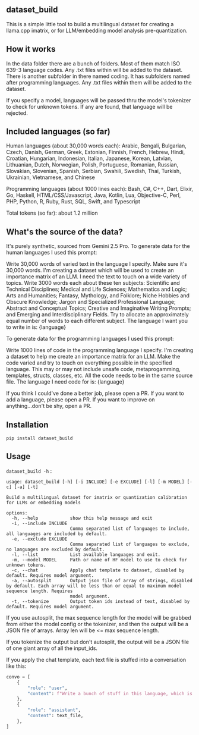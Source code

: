 ## dataset_build

This is a simple little tool to build a multilingual dataset for creating a llama.cpp imatrix, or for LLM/embedding model analysis pre-quantization.

## How it works

In the data folder there are a bunch of folders. Most of them match ISO 639-3 language codes. Any .txt files within will be added to the dataset. There is another subfolder in there named coding. It has subfolders named after programming languages. Any .txt files within them will be added to the dataset.

If you specify a model, languages will be passed thru the model's tokenizer to check for unknown tokens. If any are found, that language will be rejected.

## Included languages (so far)

Human languages (about 30,000 words each): Arabic, Bengali, Bulgarian, Czech, Danish, German, Greek, Estonian, Finnish, French, Hebrew, Hindi, Croatian, Hungarian, Indonesian, Italian, Japanese, Korean, Latvian, Lithuanian, Dutch, Norwegian, Polish, Portuguese, Romanian, Russian, Slovakian, Slovenian, Spanish, Serbian, Swahili, Swedish, Thai, Turkish, Ukrainian, Vietnamese, and Chinese

Programming languages (about 1000 lines each): Bash, C#, C++, Dart, Elixir, Go, Haskell, HTML/CSS/Javascript, Java, Kotlin, Lua, Objective-C, Perl, PHP, Python, R, Ruby, Rust, SQL, Swift, and Typescript

Total tokens (so far): about 1.2 million

## What's the source of the data?

It's purely synthetic, sourced from Gemini 2.5 Pro. To generate data for the human languages I used this prompt: 

Write 30,000 words of varied text in the language I specify. Make sure it's 30,000 words. I'm creating a dataset which will be used to create an importance matrix of an LLM. I need the text to touch on a wide variety of topics. Write 3000 words each about these ten subjects: Scientific and Technical Disciplines; Medical and Life Sciences; Mathematics and Logic; Arts and Humanities; Fantasy, Mythology, and Folklore; Niche Hobbies and Obscure Knowledge; Jargon and Specialized Professional Language; Abstract and Conceptual Topics; Creative and Imaginative Writing Prompts; and Emerging and Interdisciplinary Fields. Try to allocate an approximately equal number of words to each different subject. The language I want you to write in is: {language}

To generate data for the programming languages I used this prompt:

Write 1000 lines of code in the programming language I specify. I'm creating a dataset to help me create an importance matrix for an LLM. Make the code varied and try to touch on everything possible in the specified language. This may or may not include unsafe code, metaprogamming, templates, structs, classes, etc. All the code needs to be in the same source file. The language I need code for is: {language}


If you think I could've done a better job, please open a PR. If you want to add a language, please open a PR. If you want to improve on anything...don't be shy, open a PR.

## Installation

`pip install dataset_build`

## Usage

`dataset_build -h` :
```
usage: dataset_build [-h] [-i INCLUDE] [-e EXCLUDE] [-l] [-m MODEL] [-c] [-a] [-t]

Build a multilingual dataset for imatrix or quantization calibration for LLMs or embedding models

options:
  -h, --help            show this help message and exit
  -i, --include INCLUDE
                        Comma separated list of languages to include, all languages are included by default.
  -e, --exclude EXCLUDE
                        Comma separated list of languages to exclude, no languages are excluded by default.
  -l, --list            List available languages and exit.
  -m, --model MODEL     Path or name of HF model to use to check for unknown tokens.
  -c, --chat            Apply chat template to dataset, disabled by default. Requires model argument.
  -a, --autosplit       Output json file of array of strings, disabled by default. Each array will be less than or equal to maximum model sequence length. Requires       
                        model argument.
  -t, --tokenize        Output token ids instead of text, disabled by default. Requires model argument.
```

If you use autosplit, the max sequence length for the model will be grabbed from either the model config or the tokenizer, and then the output will be a JSON file of arrays. Array len will be <= max sequence length.

If you tokenize the output but don't autosplit, the output will be a JSON file of one giant array of all the input_ids.

If you apply the chat template, each text file is stuffed into a conversation like this:

```python
convo = [
    {
        "role": "user",
        "content": f"Write a bunch of stuff in this language, which is either an ISO 639-3 language code or a programming language: {lang}",
    },
    {
        "role": "assistant",
        "content": text_file,
    },
]
```